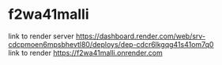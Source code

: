 # f2wa41malli
link to render server https://dashboard.render.com/web/srv-cdcpmoen6mpsbhevtl80/deploys/dep-cdcr6lkgqg41s41om7q0<br>
link to render  https://f2wa41malli.onrender.com
